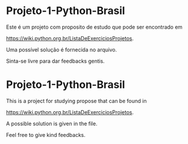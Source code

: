 # Projeto-1-Python-Brasil

Este é um projeto com proposito de estudo que pode ser encontrado em

https://wiki.python.org.br/ListaDeExerciciosProjetos.

Uma possível solução é fornecida no arquivo.

Sinta-se livre para dar feedbacks gentis.



# Projeto-1-Python-Brasil
This is a project for studying propose that can be found in 

https://wiki.python.org.br/ListaDeExerciciosProjetos.

A possible solution is given in the file.

Feel free to give kind feedbacks.
